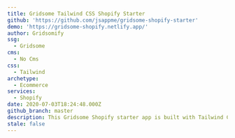 ```yaml
---
title: Gridsome Tailwind CSS Shopify Starter
github: 'https://github.com/jsappme/gridsome-shopify-starter'
demo: 'https://gridsome-shopify.netlify.app/'
author: Gridsomify
ssg:
  - Gridsome
cms:
  - No Cms
css:
  - Tailwind
archetype:
  - Ecommerce
services:
  - Shopify
date: 2020-07-03T18:24:48.000Z
github_branch: master
description: This Gridsome Shopify starter app is built with Tailwind CSS.
stale: false
---
```

